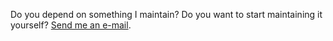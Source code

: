 Do you depend on something I maintain? Do you want to start maintaining it yourself? [Send me an e-mail](mailto:contact@techiepi.dev).
